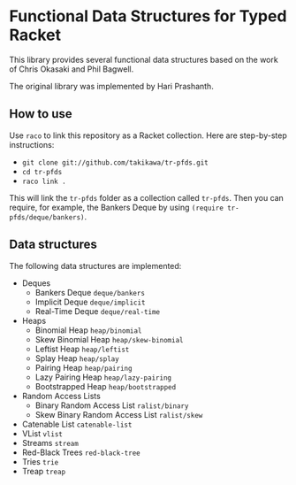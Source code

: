 Functional Data Structures for Typed Racket
===========================================

This library provides several functional data structures based on the work
of Chris Okasaki and Phil Bagwell.

The original library was implemented by Hari Prashanth.

How to use
----------

Use `raco` to link this repository as a Racket collection.
Here are step-by-step instructions:

* `git clone git://github.com/takikawa/tr-pfds.git`
* `cd tr-pfds`
* `raco link .`

This will link the `tr-pfds` folder as a collection called `tr-pfds`.
Then you can require, for example, the Bankers Deque by using
`(require tr-pfds/deque/bankers)`.

Data structures
---------------

The following data structures are implemented:

*  Deques
   +  Bankers Deque   `deque/bankers`
   +  Implicit Deque  `deque/implicit`
   +  Real-Time Deque `deque/real-time`
*  Heaps
   +  Binomial Heap      `heap/binomial`
   +  Skew Binomial Heap `heap/skew-binomial`
   +  Leftist Heap       `heap/leftist`
   +  Splay Heap         `heap/splay`
   +  Pairing Heap       `heap/pairing`
   +  Lazy Pairing Heap  `heap/lazy-pairing`
   +  Bootstrapped Heap  `heap/bootstrapped`
*  Random Access Lists
   +  Binary Random Access List      `ralist/binary`
   +  Skew Binary Random Access List `ralist/skew`
*  Catenable List   `catenable-list`
*  VList            `vlist`
*  Streams          `stream`
*  Red-Black Trees  `red-black-tree`
*  Tries            `trie`
*  Treap            `treap`
